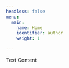 ```yaml
---
headless: false
menu:
  main:
    name: Home
    identifier: author
    weight: 1

---
```

Test Content